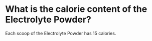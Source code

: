 # What is the calorie content of the Electrolyte Powder?

Each scoop of the Electrolyte Powder has 15 calories.